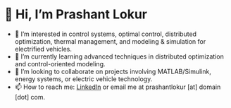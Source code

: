 # 👋 Hi, I’m Prashant Lokur

- 👀 I’m interested in control systems, optimal control, distributed optimization, thermal management, and modeling & simulation for electrified vehicles.
- 🌱 I’m currently learning advanced techniques in distributed optimization and control-oriented modeling.
- 💞️ I’m looking to collaborate on projects involving MATLAB/Simulink, energy systems, or electric vehicle technology.
- 📫 How to reach me: [LinkedIn](https://www.linkedin.com/in/prashantlokur) or email me at prashantlokur [at] domain [dot] com.

<!---
PrashantLokur/PrashantLokur is a ✨ special ✨ repository because its `README.md` (this file) appears on your GitHub profile.
You can click the Preview link to take a look at your changes.
--->
